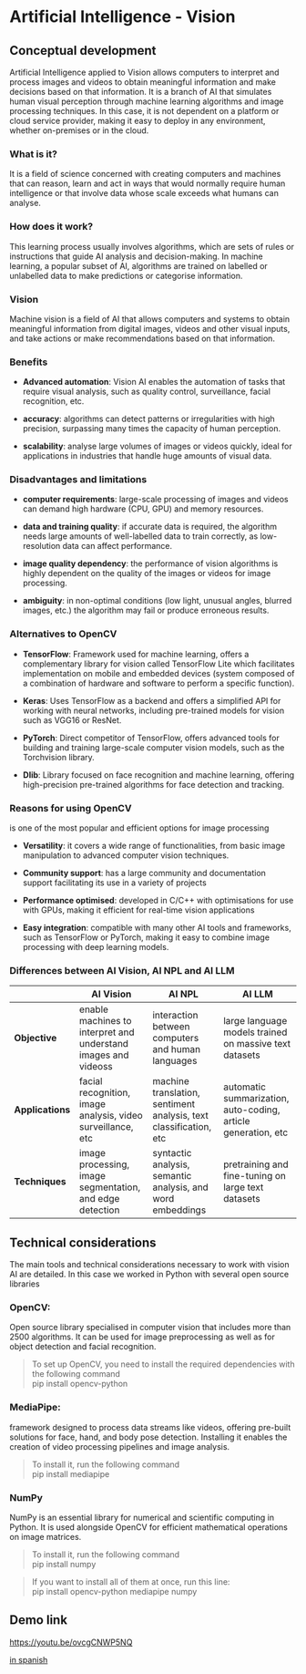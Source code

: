 # Artificial Intelligence - Vision

## Conceptual development

Artificial Intelligence applied to Vision allows computers to interpret and process images and videos to obtain meaningful information and make decisions based on that information. It is a branch of AI that simulates human visual perception through machine learning algorithms and image processing techniques. In this case, it is not dependent on a platform or cloud service provider, making it easy to deploy in any environment, whether on-premises or in the cloud.


### What is it?

It is a field of science concerned with creating computers and machines that can reason, learn and act in ways that would normally require human intelligence or that involve data whose scale exceeds what humans can analyse.


### How does it work?

This learning process usually involves algorithms, which are sets of rules or instructions that guide AI analysis and decision-making. In machine learning, a popular subset of AI, algorithms are trained on labelled or unlabelled data to make predictions or categorise information.


### Vision 

Machine vision is a field of AI that allows computers and systems to obtain meaningful information from digital images, videos and other visual inputs, and take actions or make recommendations based on that information.


### Benefits 

- **Advanced automation**: Vision AI enables the automation of tasks that require visual analysis, such as quality control, surveillance, facial recognition, etc.

- **accuracy**: algorithms can detect patterns or irregularities with high precision, surpassing many times the capacity of human perception.

- **scalability**: analyse large volumes of images or videos quickly, ideal for applications in industries that handle huge amounts of visual data.


### Disadvantages and limitations

- **computer requirements**: large-scale processing of images and videos can demand high hardware (CPU, GPU) and memory resources.

- **data and training quality**: if accurate data is required, the algorithm needs large amounts of well-labelled data to train correctly, as low-resolution data can affect performance.

- **image quality dependency**: the performance of vision algorithms is highly dependent on the quality of the images or videos for image processing.

- **ambiguity**: in non-optimal conditions (low light, unusual angles, blurred images, etc.) the algorithm may fail or produce erroneous results.


### Alternatives to OpenCV

- **TensorFlow**: Framework used for machine learning, offers a complementary library for vision called TensorFlow Lite which facilitates implementation on mobile and embedded devices (system composed of a combination of hardware and software to perform a specific function).

- **Keras**: Uses TensorFlow as a backend and offers a simplified API for working with neural networks, including pre-trained models for vision such as VGG16 or ResNet.

- **PyTorch**: Direct competitor of TensorFlow, offers advanced tools for building and training large-scale computer vision models, such as the Torchvision library.

- **Dlib**: Library focused on face recognition and machine learning, offering high-precision pre-trained algorithms for face detection and tracking.


### Reasons for using OpenCV

is one of the most popular and efficient options for image processing

- **Versatility**: it covers a wide range of functionalities, from basic image manipulation to advanced computer vision techniques.

- **Community support**: has a large community and documentation support facilitating its use in a variety of projects

- **Performance optimised**: developed in C/C++ with optimisations for use with GPUs, making it efficient for real-time vision applications

- **Easy integration**: compatible with many other AI tools and frameworks, such as TensorFlow or PyTorch, making it easy to combine image processing with deep learning models.


### Differences between AI Vision, AI NPL and AI LLM

||AI Vision | AI NPL |AI LLM
|--|--|--|--|
| **Objective** | enable machines to interpret and understand images and videoss |interaction between computers and human languages|large language models trained on massive text datasets
| **Applications** | facial recognition, image analysis, video surveillance, etc |machine translation, sentiment analysis, text classification, etc|automatic summarization, auto-coding, article generation, etc
| **Techniques** | image processing, image segmentation, and edge detection |syntactic analysis, semantic analysis, and word embeddings|pretraining and fine-tuning on large text datasets


## Technical considerations

The main tools and technical considerations necessary to work with vision AI are detailed. In this case we worked in Python with several open source libraries


### OpenCV:

Open source library specialised in computer vision that includes more than 2500 algorithms. It can be used for image preprocessing as well as for object detection and facial recognition.

> To set up OpenCV, you need to install the required dependencies with the following command </br>
> pip install opencv-python


### MediaPipe:
framework designed to process data streams like videos, offering pre-built solutions for face, hand, and body pose detection. Installing it enables the creation of video processing pipelines and image analysis.

> To install it, run the following command </br>
> pip install mediapipe


### NumPy

NumPy is an essential library for numerical and scientific computing in Python. It is used alongside OpenCV for efficient mathematical operations on image matrices.

> To install it, run the following command </br>
> pip install numpy


> If you want to install all of them at once, run this line: </br>
> pip install opencv-python mediapipe numpy

## Demo link

https://youtu.be/ovcgCNWP5NQ


[in spanish](https://github.com/btwitsmei/AI-Vision/blob/main/README.md)